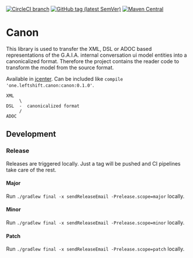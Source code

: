 [![CircleCI branch](https://img.shields.io/circleci/project/github/leftshiftone/canon/master.svg?style=flat-square)](https://circleci.com/gh/leftshiftone/canon)
[![GitHub tag (latest SemVer)](https://img.shields.io/github/tag/leftshiftone/canon.svg?style=flat-square)](https://github.com/leftshiftone/canon/tags)
[![Maven Central](https://img.shields.io/maven-central/v/one.leftshift.canon/canon?style=flat-square)](https://mvnrepository.com/artifact/one.leftshift.canon/canon)

# Canon

This library is used to transfer the XML, DSL or ADOC based representations of the G.A.I.A. internal conversation ui model entities 
into a canonicalized format. Therefore the project contains the reader code to transform the model from the source format.

Available in [jcenter](https://bintray.com/leftshiftone/canon/one.leftshift.canon.canon/_latestVersion). Can be included like `compile 'one.leftshift.canon:canon:0.1.0'`.

````
XML
     \
DSL  -  canonicalized format
     /
ADOC
````


## Development

### Release
Releases are triggered locally. Just a tag will be pushed and CI pipelines take care of the rest.

#### Major
Run `./gradlew final -x sendReleaseEmail -Prelease.scope=major` locally.

#### Minor
Run `./gradlew final -x sendReleaseEmail -Prelease.scope=minor` locally.

#### Patch
Run `./gradlew final -x sendReleaseEmail -Prelease.scope=patch` locally.
